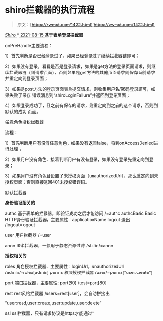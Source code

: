 <!--yml
category: 未分类
date: 0001-01-01 00:00:00
--->

# shiro拦截器的执行流程

> 原文：[https://zwmst.com/1422.html](https://zwmst.com/1422.html)

   [ *Shiro* ](https://zwmst.com/shiro)*[ <time datetime="2021-08-15T11:20:47+08:00"> 2021-08-15 </time> ](https://zwmst.com/1422.html)  **基于表单登录拦截器**

onPreHandle主要流程：

1）首先判断是否已经登录过了，如果已经登录过了继续拦截器链即可；

2）如果没有登录，看看是否是登录请求，如果是get方法的登录页面请求，则继续拦截器链（到请求页面），否则如果是get方法的其他页面请求则保存当前请求并重定向到登录页面；

3）如果是post方法的登录页面表单提交请求，则收集用户名/密码登录即可，如果失败了保存 错误消息到“shiroLoginFailure”并返回到登录页面；

4）如果登录成功了，且之前有保存的请求，则重定向到之前的这个请求，否则到默认的成功 页面。

任意角色授权拦截器

流程：

1）首先判断用户有没有任意角色，如果没有返回false，将到onAccessDenied进行处理；

2）如果用户没有角色，接着判断用户有没有登录，如果没有登录先重定向到登录；

3）如果用户没有角色且设置了未授权页面（unauthorizedUrl），那么重定向到未授权页面；否则直接返回401未授权错误码。

默认拦截器

**身份验证相关的**

authc 基于表单的拦截器，即验证成功之后才能访问 /=authc authcBasic Basic HTTP身份验证拦截器，主要属性：applicationName logout 退出 /logout=logout

user 用户拦截器 /=user

anon 匿名拦截器，一般用于静态资源过滤 /static/=anon

**授权相关的**

roles 角色授权拦截器，主要属性：loginUrl，unauthorizedUrl /admin/=roles[admin] perms 权限授权拦截器 /user/=perms[“user:create”]

port 端口拦截器，主要属性: port(80) /test=port[80]

rest rest风格拦截器 /users=rest[user]，会自动拼接出

“user:read,user:create,user:update,user:delete”

ssl ssl拦截器，只有请求协议是https才能通过*